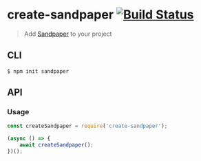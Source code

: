 # create-sandpaper [![Build Status](https://travis-ci.org/cpetta/create-sandpaper.svg?branch=master)](https://travis-ci.org/cpetta/create-sandpaper)

> Add [Sandpaper](https://github.com/cpetta/sandpaper) to your project


## CLI

```
$ npm init sandpaper
```

## API

### Usage

```js
const createSandpaper = require('create-sandpaper');

(async () => {
	await createSandpaper();
})();
```